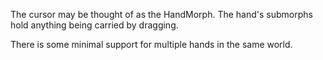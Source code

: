 The cursor may be thought of as the HandMorph.  The hand's submorphs hold anything being carried by dragging.  There is some minimal support for multiple hands in the same world.